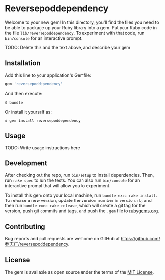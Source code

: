 # Reversepoddependency

Welcome to your new gem! In this directory, you'll find the files you need to be able to package up your Ruby library into a gem. Put your Ruby code in the file `lib/reversepoddependency`. To experiment with that code, run `bin/console` for an interactive prompt.

TODO: Delete this and the text above, and describe your gem

## Installation

Add this line to your application's Gemfile:

```ruby
gem 'reversepoddependency'
```

And then execute:

    $ bundle

Or install it yourself as:

    $ gem install reversepoddependency

## Usage

TODO: Write usage instructions here

## Development

After checking out the repo, run `bin/setup` to install dependencies. Then, run `rake spec` to run the tests. You can also run `bin/console` for an interactive prompt that will allow you to experiment.

To install this gem onto your local machine, run `bundle exec rake install`. To release a new version, update the version number in `version.rb`, and then run `bundle exec rake release`, which will create a git tag for the version, push git commits and tags, and push the `.gem` file to [rubygems.org](https://rubygems.org).

## Contributing

Bug reports and pull requests are welcome on GitHub at https://github.com/乔志广/reversepoddependency.


## License

The gem is available as open source under the terms of the [MIT License](http://opensource.org/licenses/MIT).

